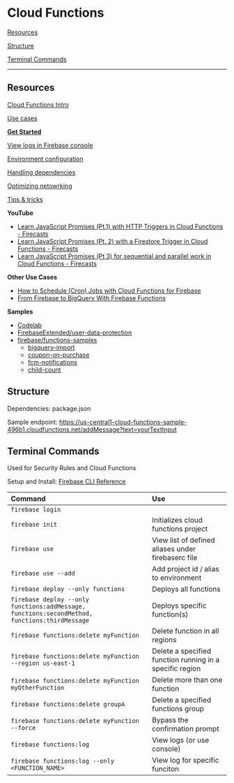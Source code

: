# Cloud Functions

[Resources](#Resources)

[Structure](#Structure)

[Terminal Commands](#Terminal-Commands)

---

## Resources

[Cloud Functions Intro](https://firebase.google.com/docs/functions/)

[Use cases](https://firebase.google.com/docs/functions/use-cases)

**[Get Started](https://firebase.google.com/docs/functions/get-started)**

[View logs in Firebase console](https://console.firebase.google.com/project/_/functions/logs?search=&severity=DEBUG)

[Environment configuration](https://firebase.google.com/docs/functions/config-env)

[Handling dependencies](https://firebase.google.com/docs/functions/handle-dependencies)

[Optimizing netowrking](https://firebase.google.com/docs/functions/networking)

[Tips & tricks](https://firebase.google.com/docs/functions/tips)

**YouTube**
- [Learn JavaScript Promises (Pt.1) with HTTP Triggers in Cloud Functions - Firecasts](https://www.youtube.com/watch?v=7IkUgCLr5oA&t)
- [Learn JavaScript Promises (Pt. 2) with a Firestore Trigger in Cloud Functions - Firecasts](https://www.youtube.com/watch?v=652XeeKNHSk&t)
- [Learn JavaScript Promises (Pt 3) for sequential and parallel work in Cloud Functions - Firecasts](https://www.youtube.com/watch?v=d9GrysWH1Lc)

**Other Use Cases**
- [How to Schedule (Cron) Jobs with Cloud Functions for Firebase](https://firebase.googleblog.com/2017/03/how-to-schedule-cron-jobs-with-cloud.html)
- [From Firebase to BigQuery With Firebase Functions](https://blog.questionable.services/article/from-firestore-to-bigquery-firebase-functions/)

**Samples**
- [Codelab](https://codelabs.developers.google.com/codelabs/firebase-cloud-functions/#0)
- [FirebaseExtended/user-data-protection](https://github.com/FirebaseExtended/user-data-protection)
- [firebase/functions-samples](https://github.com/firebase/functions-samples)
   - [bigquery-import](https://github.com/firebase/functions-samples/tree/master/bigquery-import) 
   - [coupon-on-purchase](https://github.com/firebase/functions-samples/tree/master/coupon-on-purchase)
   - [fcm-notifications](https://github.com/firebase/functions-samples/tree/master/fcm-notifications)
   - [child-count](https://github.com/firebase/functions-samples/tree/master/child-count)


## Structure

Dependencies: package.json

Sample endpoint: https://us-central1-cloud-functions-sample-496b1.cloudfunctions.net/addMessage?text=yourTextInput

## Terminal Commands
Used for Security Rules and Cloud Functions

Setup and Install: [Firebase CLI Reference](https://firebase.google.com/docs/cli/)

|Command|Use
|:---|:---|
| `firebase login`| 
| `firebase init`| Initializes cloud functions project
| `firebase use`| View list of defined aliases under firebaserc file
| `firebase use --add` | Add project id / alias to environment
| `firebase deploy --only functions` | Deploys all functions
| `firebase deploy --only functions:addMessage, functions:secondMethod, functions:thirdMessage` | Deploys specific function(s)
| `firebase functions:delete myFunction` | Delete function in all regions
| `firebase functions:delete myFunction --region us-east-1` |  Delete a specified function running in a specific region
|  `firebase functions:delete myFunction myOtherFunction` | Delete more than one function
|  `firebase functions:delete groupA` | Delete a specified functions group
|   `firebase functions:delete myFunction --force` | Bypass the confirmation prompt
| `firebase functions:log` | View logs (or use console)
| `firebase functions:log --only <FUNCTION_NAME>` | View log for specific funciton